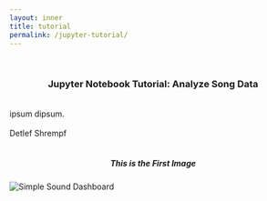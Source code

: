 ```yaml
---
layout: inner
title: tutorial
permalink: /jupyter-tutorial/
---
```

<br>
<div align="center">
<h3>Jupyter Notebook Tutorial: Analyze Song Data</h3>
</div>
<br>
<div align="left">
ipsum dipsum.
<br><br>
Detlef Shrempf
<br><br>
<h5><p align="center">This is the First Image</p></h5>
<img class="img-responsive" src="img/image.png" title="Simple Sound Dashboard">
<br><br>
